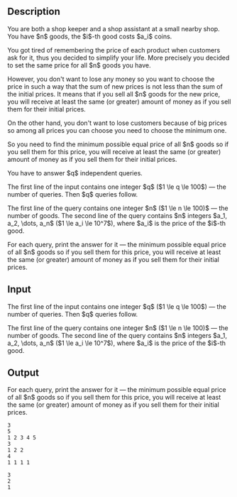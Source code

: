 ## Description

<div><p>You are both a shop keeper and a shop assistant at a small nearby shop. You have $n$ goods, the $i$-th good costs $a_i$ coins.</p><p>You got tired of remembering the price of each product when customers ask for it, thus you decided to simplify your life. More precisely you decided to set the same price for all $n$ goods you have.</p><p>However, you don't want to lose any money so you want to choose the price in such a way that the sum of new prices is not less than the sum of the initial prices. It means that if you sell all $n$ goods for the new price, you will receive at least the same (or greater) amount of money as if you sell them for their initial prices.</p><p>On the other hand, you don't want to lose customers because of big prices so among all prices you can choose you need to choose the minimum one.</p><p>So you need to find the minimum possible equal price of all $n$ goods so if you sell them for this price, you will receive at least the same (or greater) amount of money as if you sell them for their initial prices.</p><p>You have to answer $q$ independent queries.</p></div><div class="input-specification"><p>The first line of the input contains one integer $q$ ($1 \le q \le 100$) — the number of queries. Then $q$ queries follow.</p><p>The first line of the query contains one integer $n$ ($1 \le n \le 100)$ — the number of goods. The second line of the query contains $n$ integers $a_1, a_2, \dots, a_n$ ($1 \le a_i \le 10^7$), where $a_i$ is the price of the $i$-th good.</p></div><div class="output-specification"><p>For each query, print the answer for it — the minimum possible equal price of all $n$ goods so if you sell them for this price, you will receive at least the same (or greater) amount of money as if you sell them for their initial prices.</p></div>

## Input

<p>The first line of the input contains one integer $q$ ($1 \le q \le 100$) — the number of queries. Then $q$ queries follow.</p><p>The first line of the query contains one integer $n$ ($1 \le n \le 100)$ — the number of goods. The second line of the query contains $n$ integers $a_1, a_2, \dots, a_n$ ($1 \le a_i \le 10^7$), where $a_i$ is the price of the $i$-th good.</p>

## Output

<p>For each query, print the answer for it — the minimum possible equal price of all $n$ goods so if you sell them for this price, you will receive at least the same (or greater) amount of money as if you sell them for their initial prices.</p>





```input1
3
5
1 2 3 4 5
3
1 2 2
4
1 1 1 1
```




```output1
3
2
1
```


